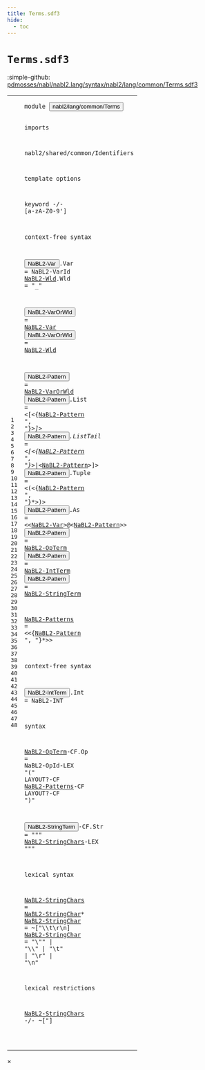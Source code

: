```yaml
---
title: Terms.sdf3
hide:
  - toc
---
```


# `Terms.sdf3`

:simple-github: [pdmosses/nabl/nabl2.lang/syntax/nabl2/lang/common/Terms.sdf3]

[pdmosses/nabl/nabl2.lang/syntax/nabl2/lang/common/Terms.sdf3]: https://github.com/pdmosses/nabl/blob/master/nabl2.lang/syntax/nabl2/lang/common/Terms.sdf3 "The source file on GitHub"

<div class="sdf3"><table class="highlighttable"><tbody><tr><td class="linenos"><div class="linenodiv"><pre><span></span>1
2
3
4
5
6
7
8
9
10
11
12
13
14
15
16
17
18
19
20
21
22
23
24
25
26
27
28
29
30
31
32
33
34
35
36
37
38
39
40
41
42
43
44
45
46
47
48
</pre></div></td>
<td class="code"><pre><code><span class="keyword">module</span> <button class="modal-open" id="nabl2/lang/common/Terms_1_8" title="Multi-file references" data-urls="../CTerms.sdf3/#nabl2/lang/common/Terms_10_3 line 10; ../Injections.sdf3/#nabl2/lang/common/Terms_11_3 line 11; ../Main.sdf3/#nabl2/lang/common/Terms_9_3 line 9; ../Messages.sdf3/#nabl2/lang/common/Terms_6_3 line 6; ../../rules/CGen.sdf3/#nabl2/lang/common/Terms_11_3 line 11">nabl2/lang/common/Terms</button>

<span class="keyword">imports</span>

  <span title="External reference">nabl2/shared/common/Identifiers</span>

<span class="keyword">template options</span>

  <span class="keyword">keyword</span> -/- [<span class="cons_Regular">a</span>-<span class="cons_Regular">z</span><span class="cons_Regular">A</span>-<span class="cons_Regular">Z</span><span class="cons_Regular">0</span>-<span class="cons_Regular">9</span>\']

<span class="keyword">context-free syntax</span>

  <button class="modal-open" id="NaBL2-Var_13_3" title="Multi-file references" data-urls="#NaBL2-Var_16_21 line 16, 23; ../Injections.sdf3/#NaBL2-Var_22_55 line 22, 25, 41; ../../rules/CGen.sdf3/#NaBL2-Var_38_61 line 38">NaBL2-Var</button>.<span class="cons_Constructor"><span id="Var_13_13" title="Not referenced">Var</span></span>   = <span title="External reference">NaBL2-VarId</span>
  <a href="#NaBL2-Wld_17_21" id="NaBL2-Wld_14_3" title="Referenced at line 17">NaBL2-Wld</a>.<span class="cons_Constructor"><span id="Wld_14_13" title="Not referenced">Wld</span></span>   = <span class="cons_Lit">"_"</span>

  <button class="modal-open" id="NaBL2-VarOrWld_16_3" title="Multi-file references" data-urls="#NaBL2-VarOrWld_19_28 line 19; ../../rules/CGen.sdf3/#NaBL2-VarOrWld_47_41 line 47">NaBL2-VarOrWld</button>  = <a href="#NaBL2-Var_13_3" id="NaBL2-Var_16_21" title="Defined at line 13">NaBL2-Var</a>
  <button class="modal-open" id="NaBL2-VarOrWld_17_3" title="Multi-file references" data-urls="#NaBL2-VarOrWld_19_28 line 19; ../../rules/CGen.sdf3/#NaBL2-VarOrWld_47_41 line 47">NaBL2-VarOrWld</button>  = <a href="#NaBL2-Wld_14_3" id="NaBL2-Wld_17_21" title="Defined at line 14">NaBL2-Wld</a>

  <button class="modal-open" id="NaBL2-Pattern_19_3" title="Multi-file references" data-urls="#NaBL2-Pattern_20_32 line 20, 21, 22, 23, 28; ../../rules/CGen.sdf3/#NaBL2-Pattern_28_29 line 28, 32">NaBL2-Pattern</button>          = <a href="#NaBL2-VarOrWld_16_3" id="NaBL2-VarOrWld_19_28" title="Defined at line 16, 17">NaBL2-VarOrWld</a>
  <button class="modal-open" id="NaBL2-Pattern_20_3" title="Multi-file references" data-urls="#NaBL2-Pattern_20_32 line 20, 21, 22, 23, 28; ../../rules/CGen.sdf3/#NaBL2-Pattern_28_29 line 28, 32">NaBL2-Pattern</button>.<span class="cons_Constructor"><span id="List_20_17" title="Not referenced">List</span></span>     = &lt;<span class="cons_String">[</span>&lt;{<a href="#NaBL2-Pattern_19_3" id="NaBL2-Pattern_20_32" title="Defined at line 19, 20, 21, 22, 23, 24, 25, 26">NaBL2-Pattern</a> <span class="cons_Lit">", "</span>}*&gt;<span class="cons_String">]</span>&gt;
  <button class="modal-open" id="NaBL2-Pattern_21_3" title="Multi-file references" data-urls="#NaBL2-Pattern_20_32 line 20, 21, 22, 23, 28; ../../rules/CGen.sdf3/#NaBL2-Pattern_28_29 line 28, 32">NaBL2-Pattern</button>.<span class="cons_Constructor"><span id="ListTail_21_17" title="Not referenced">ListTail</span></span> = &lt;<span class="cons_String">[</span>&lt;{<a href="#NaBL2-Pattern_19_3" id="NaBL2-Pattern_21_32" title="Defined at line 19, 20, 21, 22, 23, 24, 25, 26">NaBL2-Pattern</a> <span class="cons_Lit">", "</span>}*&gt;<span class="cons_String">|</span>&lt;<a href="#NaBL2-Pattern_19_3" id="NaBL2-Pattern_21_55" title="Defined at line 19, 20, 21, 22, 23, 24, 25, 26">NaBL2-Pattern</a>&gt;<span class="cons_String">]</span>&gt;
  <button class="modal-open" id="NaBL2-Pattern_22_3" title="Multi-file references" data-urls="#NaBL2-Pattern_20_32 line 20, 21, 22, 23, 28; ../../rules/CGen.sdf3/#NaBL2-Pattern_28_29 line 28, 32">NaBL2-Pattern</button>.<span class="cons_Constructor"><span id="Tuple_22_17" title="Not referenced">Tuple</span></span>    = &lt;<span class="cons_String">(</span>&lt;{<a href="#NaBL2-Pattern_19_3" id="NaBL2-Pattern_22_32" title="Defined at line 19, 20, 21, 22, 23, 24, 25, 26">NaBL2-Pattern</a> <span class="cons_Lit">", "</span>}*&gt;<span class="cons_String">)</span>&gt;
  <button class="modal-open" id="NaBL2-Pattern_23_3" title="Multi-file references" data-urls="#NaBL2-Pattern_20_32 line 20, 21, 22, 23, 28; ../../rules/CGen.sdf3/#NaBL2-Pattern_28_29 line 28, 32">NaBL2-Pattern</button>.<span class="cons_Constructor"><span id="As_23_17" title="Not referenced">As</span></span>       = &lt;&lt;<a href="#NaBL2-Var_13_3" id="NaBL2-Var_23_30" title="Defined at line 13">NaBL2-Var</a>&gt;<span class="cons_String">@</span>&lt;<a href="#NaBL2-Pattern_19_3" id="NaBL2-Pattern_23_42" title="Defined at line 19, 20, 21, 22, 23, 24, 25, 26">NaBL2-Pattern</a>&gt;&gt;
  <button class="modal-open" id="NaBL2-Pattern_24_3" title="Multi-file references" data-urls="#NaBL2-Pattern_20_32 line 20, 21, 22, 23, 28; ../../rules/CGen.sdf3/#NaBL2-Pattern_28_29 line 28, 32">NaBL2-Pattern</button>          = <a href="#NaBL2-OpTerm_36_3" id="NaBL2-OpTerm_24_28" title="Defined at line 36">NaBL2-OpTerm</a>
  <button class="modal-open" id="NaBL2-Pattern_25_3" title="Multi-file references" data-urls="#NaBL2-Pattern_20_32 line 20, 21, 22, 23, 28; ../../rules/CGen.sdf3/#NaBL2-Pattern_28_29 line 28, 32">NaBL2-Pattern</button>          = <a href="#NaBL2-IntTerm_32_3" id="NaBL2-IntTerm_25_28" title="Defined at line 32">NaBL2-IntTerm</a>
  <button class="modal-open" id="NaBL2-Pattern_26_3" title="Multi-file references" data-urls="#NaBL2-Pattern_20_32 line 20, 21, 22, 23, 28; ../../rules/CGen.sdf3/#NaBL2-Pattern_28_29 line 28, 32">NaBL2-Pattern</button>          = <a href="#NaBL2-StringTerm_38_3" id="NaBL2-StringTerm_26_28" title="Defined at line 38">NaBL2-StringTerm</a>

  <a href="#NaBL2-Patterns_36_59" id="NaBL2-Patterns_28_3" title="Referenced at line 36">NaBL2-Patterns</a>         = &lt;&lt;{<a href="#NaBL2-Pattern_19_3" id="NaBL2-Pattern_28_31" title="Defined at line 19, 20, 21, 22, 23, 24, 25, 26">NaBL2-Pattern</a> <span class="cons_Lit">", "</span>}*&gt;&gt;

<span class="keyword">context-free syntax</span>

  <button class="modal-open" id="NaBL2-IntTerm_32_3" title="Multi-file references" data-urls="#NaBL2-IntTerm_25_28 line 25; ../CTerms.sdf3/#NaBL2-IntTerm_29_23 line 29">NaBL2-IntTerm</button>.<span class="cons_Constructor"><span id="Int_32_17" title="Not referenced">Int</span></span> = <span title="External reference">NaBL2-INT</span>

<span class="keyword">syntax</span>
 
  <a href="#NaBL2-OpTerm_24_28" id="NaBL2-OpTerm_36_3" title="Referenced at line 24">NaBL2-OpTerm</a><span class="keyword">-CF</span>.<span class="cons_Constructor"><span id="Op_36_19" title="Not referenced">Op</span></span>      = <span title="External reference">NaBL2-OpId</span><span class="keyword">-LEX</span> <span class="cons_Lit">"("</span> <span class="keyword">LAYOUT</span>?<span class="keyword">-CF</span> <a href="#NaBL2-Patterns_28_3" id="NaBL2-Patterns_36_59" title="Defined at line 28">NaBL2-Patterns</a><span class="keyword">-CF LAYOUT</span>?<span class="keyword">-CF</span>  <span class="cons_Lit">")"</span>

  <button class="modal-open" id="NaBL2-StringTerm_38_3" title="Multi-file references" data-urls="#NaBL2-StringTerm_26_28 line 26; ../CTerms.sdf3/#NaBL2-StringTerm_30_23 line 30; ../Messages.sdf3/#NaBL2-StringTerm_19_35 line 19">NaBL2-StringTerm</button><span class="keyword">-CF</span>.<span class="cons_Constructor"><span id="Str_38_23" title="Not referenced">Str</span></span> = <span class="cons_Lit">"\""</span> <a href="#NaBL2-StringChars_42_3" id="NaBL2-StringChars_38_34" title="Defined at line 42">NaBL2-StringChars</a><span class="keyword">-LEX</span> <span class="cons_Lit">"\""</span>
 
<span class="keyword">lexical syntax</span>

  <a href="#NaBL2-StringChars_38_34" id="NaBL2-StringChars_42_3" title="Referenced at line 38, 48">NaBL2-StringChars</a>   = <a href="#NaBL2-StringChar_43_3" id="NaBL2-StringChar_42_25" title="Defined at line 43, 44">NaBL2-StringChar</a>*
  <a href="#NaBL2-StringChar_42_25" id="NaBL2-StringChar_43_3" title="Referenced at line 42">NaBL2-StringChar</a>    = ~[\"\\\t\r\n]
  <a href="#NaBL2-StringChar_42_25" id="NaBL2-StringChar_44_3" title="Referenced at line 42">NaBL2-StringChar</a>    =  <span class="cons_Lit">"\\\""</span> | <span class="cons_Lit">"\\\\"</span> | <span class="cons_Lit">"\\t"</span> | <span class="cons_Lit">"\\r"</span> | <span class="cons_Lit">"\\n"</span>

<span class="keyword">lexical restrictions</span>

  <a href="#NaBL2-StringChars_42_3" id="NaBL2-StringChars_48_3" title="Defined at line 42">NaBL2-StringChars</a> -/- ~[\"]


</code></pre></td></tr></tbody></table></div>

<div id="modal">
  <div id="modal-content">
    <span id="modal-close">&times;</span>
    <h2 id="modal-h2"></h2>
    <p  id="modal-p"></p>
    <ul id="modal-ul"></ul>
  </div>
</div>
